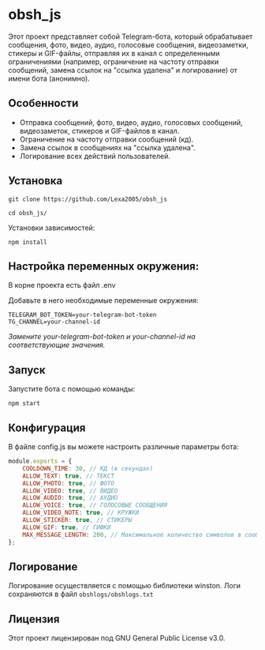 # obsh_js

Этот проект представляет собой Telegram-бота, который обрабатывает сообщения, фото, видео, аудио, голосовые сообщения, видеозаметки, стикеры и GIF-файлы, отправляя их в канал с определенными ограничениями (например, ограничение на частоту отправки сообщений, замена ссылок на "ссылка удалена" и логирование) от имени бота (анонимно).

## Особенности

- Отправка сообщений, фото, видео, аудио, голосовых сообщений, видеозаметок, стикеров и GIF-файлов в канал.
- Ограничение на частоту отправки сообщений (кд).
- Замена ссылок в сообщениях на "ссылка удалена".
- Логирование всех действий пользователей.

## Установка

   `git clone https://github.com/Lexa2005/obsh_js`
   
   `cd obsh_js/`

   Установки зависимостей:
   
   `npm install`

## Настройка переменных окружения:

   В корне проекта есть файл .env 
   
   Добавьте в него необходимые переменные окружения:

   ```
   TELEGRAM_BOT_TOKEN=your-telegram-bot-token
   TG_CHANNEL=your-channel-id
   ```

   *Замените your-telegram-bot-token и your-channel-id на соответствующие значения.*

## Запуск

Запустите бота с помощью команды:

`npm start`

## Конфигурация

В файле config.js вы можете настроить различные параметры бота:

```javascript
module.exports = {
    COOLDOWN_TIME: 30, // КД (в секундах)
    ALLOW_TEXT: true, // ТЕКСТ
    ALLOW_PHOTO: true, // ФОТО
    ALLOW_VIDEO: true, // ВИДЕО
    ALLOW_AUDIO: true, // АУДИО
    ALLOW_VOICE: true, // ГОЛОСОВЫЕ СООБЩЕНИЯ
    ALLOW_VIDEO_NOTE: true, // КРУЖКИ
    ALLOW_STICKER: true, // СТИКЕРЫ
    ALLOW_GIF: true, // ГИФКИ
    MAX_MESSAGE_LENGTH: 200, // Максимальное количество символов в сообщении
};
```

## Логирование

Логирование осуществляется с помощью библиотеки winston. 
Логи сохраняются в файл `obshlogs/obshlogs.txt`

## Лицензия

Этот проект лицензирован под GNU General Public License v3.0.
